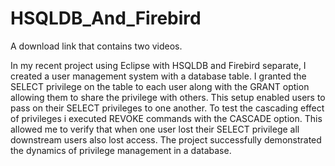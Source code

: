 # HSQLDB_And_Firebird

A download link that contains two videos.

In my recent project using Eclipse with HSQLDB and Firebird separate, I created a user management system with a database table. 
I granted the SELECT privilege on the table to each user along with the GRANT option allowing them to share the privilege with others. This setup enabled users to pass on their SELECT privileges to one another. 
To test the cascading effect of privileges i executed REVOKE commands with the CASCADE option. This allowed me to verify that when one user lost their SELECT privilege all downstream users also lost access. 
The project successfully demonstrated the dynamics of privilege management in a database. 
